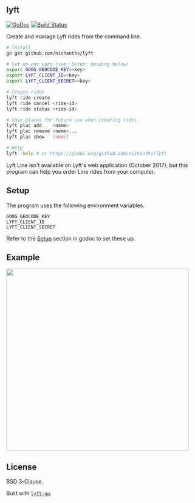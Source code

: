## lyft

[![GoDoc](https://godoc.org/github.com/nishanths/lyft?status.svg)](https://godoc.org/github.com/nishanths/lyft)
[![Build Status](https://travis-ci.org/nishanths/lyft.svg?branch=master)](https://travis-ci.org/nishanths/lyft)

Create and manage Lyft rides from the command line.

```sh
# Install
go get github.com/nishanths/lyft

# Set up env vars (see 'Setup' heading below)
export GOOG_GEOCODE_KEY=<key>
export LYFT_CLIENT_ID=<key>
export LYFT_CLIENT_SECRET=<key>

# Create rides
lyft ride create
lyft ride cancel <ride-id>
lyft ride status <ride-id>

# Save places for future use when creating rides
lyft plac add    <name>
lyft plac remove <name>...
lyft plac show   [name]

# Help
lyft -help # or https://godoc.org/github.com/nishanths/lyft
```

Lyft Line isn't available on Lyft's web application (October 2017),
but this program can help you order Line rides from your computer.

## Setup

The program uses the following environment variables.

```
GOOG_GEOCODE_KEY
LYFT_CLIENT_ID
LYFT_CLIENT_SECRET
```

Refer to the [Setup](https://godoc.org/github.com/nishanths/lyft#hdr-Setup)
section in godoc to set these up.

## Example

<img src="https://i.imgur.com/uT0d4ln.gif" width=480>

## License

BSD 3-Clause.

Built with [`lyft-go`](https://github.com/nishanths/lyft-go).
